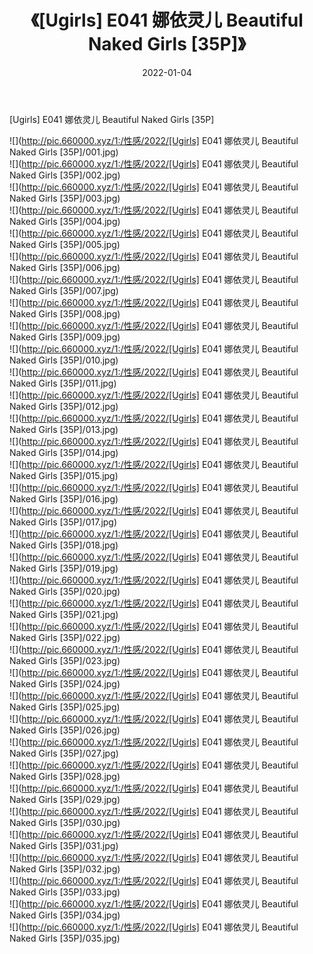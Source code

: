 ﻿---
layout: post
title:  《[Ugirls] E041 娜依灵儿 Beautiful Naked Girls [35P]》
date:   2022-01-04
img: http://pic.660000.xyz/1:/性感/2022/[Ugirls] E041 娜依灵儿 Beautiful Naked Girls [35P]/000.jpg
categories: [美女, 清纯, 唯美]
---

[Ugirls] E041 娜依灵儿 Beautiful Naked Girls [35P]

  ![](http://pic.660000.xyz/1:/性感/2022/[Ugirls] E041 娜依灵儿 Beautiful Naked Girls [35P]/001.jpg) <br> ![](http://pic.660000.xyz/1:/性感/2022/[Ugirls] E041 娜依灵儿 Beautiful Naked Girls [35P]/002.jpg) <br> ![](http://pic.660000.xyz/1:/性感/2022/[Ugirls] E041 娜依灵儿 Beautiful Naked Girls [35P]/003.jpg) <br> ![](http://pic.660000.xyz/1:/性感/2022/[Ugirls] E041 娜依灵儿 Beautiful Naked Girls [35P]/004.jpg) <br> ![](http://pic.660000.xyz/1:/性感/2022/[Ugirls] E041 娜依灵儿 Beautiful Naked Girls [35P]/005.jpg) <br> ![](http://pic.660000.xyz/1:/性感/2022/[Ugirls] E041 娜依灵儿 Beautiful Naked Girls [35P]/006.jpg) <br> ![](http://pic.660000.xyz/1:/性感/2022/[Ugirls] E041 娜依灵儿 Beautiful Naked Girls [35P]/007.jpg) <br> ![](http://pic.660000.xyz/1:/性感/2022/[Ugirls] E041 娜依灵儿 Beautiful Naked Girls [35P]/008.jpg) <br> ![](http://pic.660000.xyz/1:/性感/2022/[Ugirls] E041 娜依灵儿 Beautiful Naked Girls [35P]/009.jpg) <br> ![](http://pic.660000.xyz/1:/性感/2022/[Ugirls] E041 娜依灵儿 Beautiful Naked Girls [35P]/010.jpg) <br> ![](http://pic.660000.xyz/1:/性感/2022/[Ugirls] E041 娜依灵儿 Beautiful Naked Girls [35P]/011.jpg) <br> ![](http://pic.660000.xyz/1:/性感/2022/[Ugirls] E041 娜依灵儿 Beautiful Naked Girls [35P]/012.jpg) <br> ![](http://pic.660000.xyz/1:/性感/2022/[Ugirls] E041 娜依灵儿 Beautiful Naked Girls [35P]/013.jpg) <br> ![](http://pic.660000.xyz/1:/性感/2022/[Ugirls] E041 娜依灵儿 Beautiful Naked Girls [35P]/014.jpg) <br> ![](http://pic.660000.xyz/1:/性感/2022/[Ugirls] E041 娜依灵儿 Beautiful Naked Girls [35P]/015.jpg) <br> ![](http://pic.660000.xyz/1:/性感/2022/[Ugirls] E041 娜依灵儿 Beautiful Naked Girls [35P]/016.jpg) <br> ![](http://pic.660000.xyz/1:/性感/2022/[Ugirls] E041 娜依灵儿 Beautiful Naked Girls [35P]/017.jpg) <br> ![](http://pic.660000.xyz/1:/性感/2022/[Ugirls] E041 娜依灵儿 Beautiful Naked Girls [35P]/018.jpg) <br> ![](http://pic.660000.xyz/1:/性感/2022/[Ugirls] E041 娜依灵儿 Beautiful Naked Girls [35P]/019.jpg) <br> ![](http://pic.660000.xyz/1:/性感/2022/[Ugirls] E041 娜依灵儿 Beautiful Naked Girls [35P]/020.jpg) <br> ![](http://pic.660000.xyz/1:/性感/2022/[Ugirls] E041 娜依灵儿 Beautiful Naked Girls [35P]/021.jpg) <br> ![](http://pic.660000.xyz/1:/性感/2022/[Ugirls] E041 娜依灵儿 Beautiful Naked Girls [35P]/022.jpg) <br> ![](http://pic.660000.xyz/1:/性感/2022/[Ugirls] E041 娜依灵儿 Beautiful Naked Girls [35P]/023.jpg) <br> ![](http://pic.660000.xyz/1:/性感/2022/[Ugirls] E041 娜依灵儿 Beautiful Naked Girls [35P]/024.jpg) <br> ![](http://pic.660000.xyz/1:/性感/2022/[Ugirls] E041 娜依灵儿 Beautiful Naked Girls [35P]/025.jpg) <br> ![](http://pic.660000.xyz/1:/性感/2022/[Ugirls] E041 娜依灵儿 Beautiful Naked Girls [35P]/026.jpg) <br> ![](http://pic.660000.xyz/1:/性感/2022/[Ugirls] E041 娜依灵儿 Beautiful Naked Girls [35P]/027.jpg) <br> ![](http://pic.660000.xyz/1:/性感/2022/[Ugirls] E041 娜依灵儿 Beautiful Naked Girls [35P]/028.jpg) <br> ![](http://pic.660000.xyz/1:/性感/2022/[Ugirls] E041 娜依灵儿 Beautiful Naked Girls [35P]/029.jpg) <br> ![](http://pic.660000.xyz/1:/性感/2022/[Ugirls] E041 娜依灵儿 Beautiful Naked Girls [35P]/030.jpg) <br> ![](http://pic.660000.xyz/1:/性感/2022/[Ugirls] E041 娜依灵儿 Beautiful Naked Girls [35P]/031.jpg) <br> ![](http://pic.660000.xyz/1:/性感/2022/[Ugirls] E041 娜依灵儿 Beautiful Naked Girls [35P]/032.jpg) <br> ![](http://pic.660000.xyz/1:/性感/2022/[Ugirls] E041 娜依灵儿 Beautiful Naked Girls [35P]/033.jpg) <br> ![](http://pic.660000.xyz/1:/性感/2022/[Ugirls] E041 娜依灵儿 Beautiful Naked Girls [35P]/034.jpg) <br> ![](http://pic.660000.xyz/1:/性感/2022/[Ugirls] E041 娜依灵儿 Beautiful Naked Girls [35P]/035.jpg) <br>